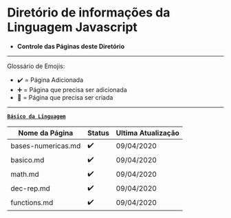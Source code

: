 # Diretório de informações da Linguagem Javascript

* **Controle das Páginas deste Diretório**

---

Glossário de Emojis:

* :heavy_check_mark: = Página Adicionada
* :heavy_plus_sign: = Página que precisa ser adicionada
* :construction: = Página que precisa ser criada

---

[**`Básico da Linguagem`**]()

Nome da Página|Status|Ultima Atualização
|---|---|---|
bases-numericas.md|:heavy_check_mark:|09/04/2020
basico.md|:heavy_check_mark:|09/04/2020
math.md|:heavy_check_mark:|09/04/2020
dec-rep.md|:heavy_check_mark:|09/04/2020
functions.md|:heavy_check_mark:|09/04/2020
